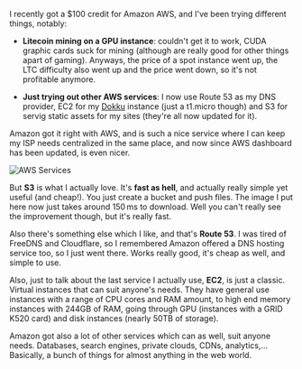 I recently got a $100 credit for Amazon AWS, and I've been trying different things, notably:

- **Litecoin mining on a GPU instance**: couldn't get it to work, CUDA graphic cards suck for mining (although are really good for other things apart of gaming). Anyways, the price of a spot instance went up, the LTC difficulty also went up and the price went down, so it's not profitable anymore.

- **Just trying out other AWS services**: I now use Route 53 as my DNS provider, EC2 for my [Dokku](https://github.com/progrium/dokku) instance (just a t1.micro though) and S3 for servig static assets for my sites (they're all now updated for it).

Amazon got it right with AWS, and is such a nice service where I can keep my ISP needs centralized in the same place, and now since AWS dashboard has been updated, is even nicer.

![AWS Services](https://pablo-assets.s3.amazonaws.com/etc/awsservices.png)

But **S3** is what I actually love. It's **fast as hell**, and actually really simple yet useful (and cheap!). You just create a bucket and push files. The image I put here now just takes around 150 ms to download. Well you can't really see the improvement though, but it's really fast.

Also there's something else which I like, and that's **Route 53**. I was tired of FreeDNS and Cloudflare, so I remembered Amazon offered a DNS hosting service too, so I just went there. Works really good, it's cheap as well, and simple to use.

Also, just to talk about the last service I actually use, **EC2**, is just a classic. Virtual instances that can suit anyone's needs. They have general use instances with a range of CPU cores and RAM amount, to high end memory instances with 244GB of RAM, going through GPU (instances with a GRID K520 card) and disk instances (nearly 50TB of storage).

Amazon got also a lot of other services which can as well, suit anyone needs. Databases, search engines, private clouds, CDNs, analytics,... Basically, a bunch of things for almost anything in the web world.




